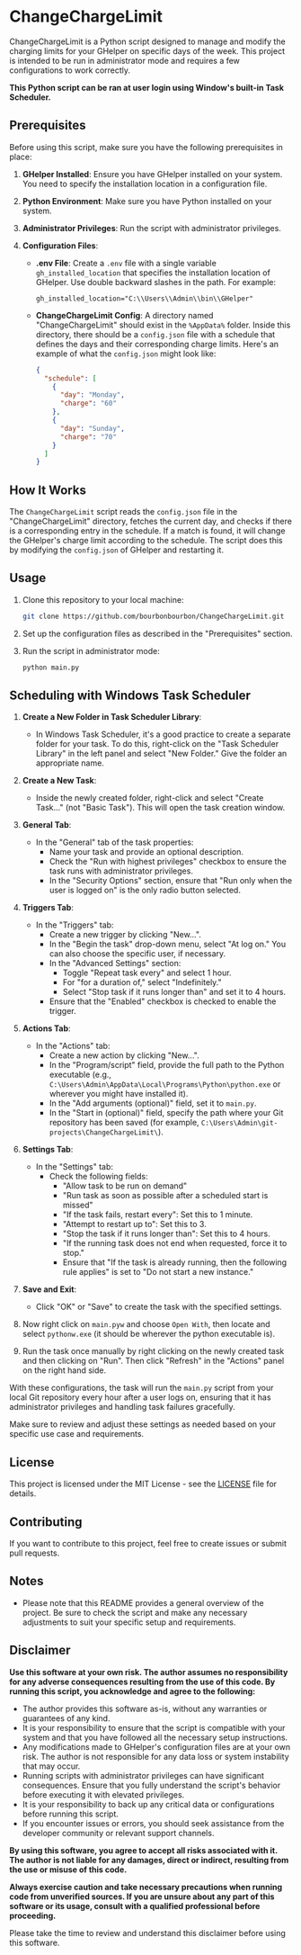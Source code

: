 # ChangeChargeLimit

ChangeChargeLimit is a Python script designed to manage and modify the charging limits for your GHelper on specific days of the week. This project is intended to be run in administrator mode and requires a few configurations to work correctly.

**This Python script can be ran at user login using Window's built-in Task Scheduler.**

## Prerequisites

Before using this script, make sure you have the following prerequisites in place:

1. **GHelper Installed**: Ensure you have GHelper installed on your system. You need to specify the installation location in a configuration file.

2. **Python Environment**: Make sure you have Python installed on your system.

3. **Administrator Privileges**: Run the script with administrator privileges.

4. **Configuration Files**:
    - **.env File**: Create a `.env` file with a single variable `gh_installed_location` that specifies the installation location of GHelper. Use double backward slashes in the path. For example:
      ```
      gh_installed_location="C:\\Users\\Admin\\bin\\GHelper"
      ```

    - **ChangeChargeLimit Config**: A directory named "ChangeChargeLimit" should exist in the `%AppData%` folder. Inside this directory, there should be a `config.json` file with a schedule that defines the days and their corresponding charge limits. Here's an example of what the `config.json` might look like:
      ```json
      {
        "schedule": [
          {
            "day": "Monday",
            "charge": "60"
          },
          {
            "day": "Sunday",
            "charge": "70"
          }
        ]
      }
      ```

## How It Works

The `ChangeChargeLimit` script reads the `config.json` file in the "ChangeChargeLimit" directory, fetches the current day, and checks if there is a corresponding entry in the schedule. If a match is found, it will change the GHelper's charge limit according to the schedule. The script does this by modifying the `config.json` of GHelper and restarting it.

## Usage

1. Clone this repository to your local machine:

   ```bash
   git clone https://github.com/bourbonbourbon/ChangeChargeLimit.git
   ```

2. Set up the configuration files as described in the "Prerequisites" section.

3. Run the script in administrator mode:

   ```bash
   python main.py
   ```

## Scheduling with Windows Task Scheduler

1. **Create a New Folder in Task Scheduler Library**:
   - In Windows Task Scheduler, it's a good practice to create a separate folder for your task. To do this, right-click on the "Task Scheduler Library" in the left panel and select "New Folder." Give the folder an appropriate name.

2. **Create a New Task**:
   - Inside the newly created folder, right-click and select "Create Task..." (not "Basic Task"). This will open the task creation window.

3. **General Tab**:
   - In the "General" tab of the task properties:
     - Name your task and provide an optional description.
     - Check the "Run with highest privileges" checkbox to ensure the task runs with administrator privileges.
     - In the "Security Options" section, ensure that "Run only when the user is logged on" is the only radio button selected.

4. **Triggers Tab**:
   - In the "Triggers" tab:
     - Create a new trigger by clicking "New...".
     - In the "Begin the task" drop-down menu, select "At log on." You can also choose the specific user, if necessary.
     - In the "Advanced Settings" section:
       - Toggle "Repeat task every" and select 1 hour.
       - For "for a duration of," select "Indefinitely."
       - Select "Stop task if it runs longer than" and set it to 4 hours.
     - Ensure that the "Enabled" checkbox is checked to enable the trigger.

5. **Actions Tab**:
   - In the "Actions" tab:
     - Create a new action by clicking "New...".
     - In the "Program/script" field, provide the full path to the Python executable (e.g., `C:\Users\Admin\AppData\Local\Programs\Python\python.exe` or wherever you might have installed it).
     - In the "Add arguments (optional)" field, set it to `main.py`.
     - In the "Start in (optional)" field, specify the path where your Git repository has been saved (for example, `C:\Users\Admin\git-projects\ChangeChargeLimit\`).

6. **Settings Tab**:
   - In the "Settings" tab:
     - Check the following fields:
       - "Allow task to be run on demand"
       - "Run task as soon as possible after a scheduled start is missed"
       - "If the task fails, restart every": Set this to 1 minute.
       - "Attempt to restart up to": Set this to 3.
       - "Stop the task if it runs longer than": Set this to 4 hours.
       - "If the running task does not end when requested, force it to stop."
       - Ensure that "If the task is already running, then the following rule applies" is set to "Do not start a new instance."

7. **Save and Exit**:
   - Click "OK" or "Save" to create the task with the specified settings.

8. Now right click on `main.pyw` and choose `Open With`, then locate and select `pythonw.exe` (it should be wherever the python executable is).

9. Run the task once manually by right clicking on the newly created task and then clicking on "Run". Then click "Refresh" in the "Actions" panel on the right hand side.

With these configurations, the task will run the `main.py` script from your local Git repository every hour after a user logs on, ensuring that it has administrator privileges and handling task failures gracefully.

Make sure to review and adjust these settings as needed based on your specific use case and requirements.

## License

This project is licensed under the MIT License - see the [LICENSE](LICENSE) file for details.

## Contributing

If you want to contribute to this project, feel free to create issues or submit pull requests.

## Notes

* Please note that this README provides a general overview of the project. Be sure to check the script and make any necessary adjustments to suit your specific setup and requirements.

## Disclaimer

**Use this software at your own risk. The author assumes no responsibility for any adverse consequences resulting from the use of this code. By running this script, you acknowledge and agree to the following:**

- The author provides this software as-is, without any warranties or guarantees of any kind.
- It is your responsibility to ensure that the script is compatible with your system and that you have followed all the necessary setup instructions.
- Any modifications made to GHelper's configuration files are at your own risk. The author is not responsible for any data loss or system instability that may occur.
- Running scripts with administrator privileges can have significant consequences. Ensure that you fully understand the script's behavior before executing it with elevated privileges.
- It is your responsibility to back up any critical data or configurations before running this script.
- If you encounter issues or errors, you should seek assistance from the developer community or relevant support channels.

**By using this software, you agree to accept all risks associated with it. The author is not liable for any damages, direct or indirect, resulting from the use or misuse of this code.**

**Always exercise caution and take necessary precautions when running code from unverified sources. If you are unsure about any part of this software or its usage, consult with a qualified professional before proceeding.**

Please take the time to review and understand this disclaimer before using this software.
